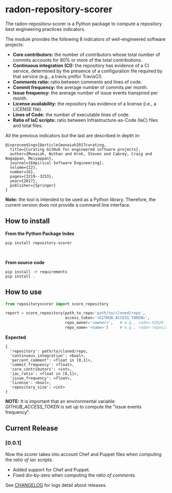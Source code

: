 # radon-repository-scorer
The radon-repositoru-scorer is a Python package to compute a repository best engineering practices indicators.

The module provides the following 8 indicators of well-engineered software projects:

* **Core contributors:** the number of contributors whose total number of commits accounts for 80% or more of the total contributions.
* **Continuous integration (CI):** the repository has evidence of a CI service, determined by the presence of a configuration file required by that service (e.g., a.travis.ymlfor TravisCI).
* **Comments ratio:** ratio between comments and lines of code.
* **Commit frequency:** the average number of commits per month.
* **Issue frequency:** the average number of issue events transpired per month.
* **License availability:** the repository has evidence of a license (i.e., a LICENSE file).
* **Lines of Code:** the number of executable lines of code. 
* **Ratio of IaC scripts:** ratio between Infrastructure-as-Code (IaC) files and total files.


All the previous indicators but the last are described in depth in:

```
@inproceedings{@article{munaiah2017curating,
  title={Curating GitHub for engineered software projects},
  author={Munaiah, Nuthan and Kroh, Steven and Cabrey, Craig and Nagappan, Meiyappan},
  journal={Empirical Software Engineering},
  volume={22},
  number={6},
  pages={3219--3253},
  year={2017},
  publisher={Springer}
}
```
          

**Note:** the tool is intended to be used as a Python library. 
Therefore, the current version does not provide a command line interface.

## How to install

**From the Python Package Index** 

```pip install repository-scorer```

<br>

**From source code**
```
pip install -r requirements
pip install .
```


## How to use

```python
from repositoryscorer import score_repository

report = score_repository(path_to_repo='path/to/cloned/repo',
                          access_token='<GITHUB_ACCESS_TOKEN>',
                          repo_owner='<owner>',   # e.g., radon-h2020
                          repo_name='<name>')     # e.g., radon-repository-scorer
```

**Expected**
```
{
  'repository': path/to/cloned/repo,
  'continuous_integration': <bool>,
  'percent_comment': <float in [0,1]>,
  'commit_frequency': <float>,
  'core_contributors': <int>,
  'iac_ratio': <float in [0,1]>,
  'issue_frequency': <float>,
  'license': <bool>,
  'repository_size': <int>
}
``` 

**NOTE:** It is important that an environmental variable *GITHUB_ACCESS_TOKEN*  is set up to compute the 
"issue events frequency".


## Current Release

### [0.0.1]
Now the scorer takes into account Chef and Puppet files when computing the *ratio of iac scripts*.
- Added support for Chef and Puppet.
- Fixed div-by-zero when computing the *ratio of comments*.

See [CHANGELOG](CHANGELOG.md) for logs detail about releases.